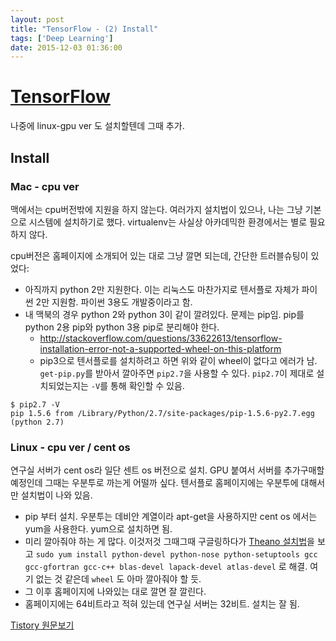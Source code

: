 ```yaml
---
layout: post
title: "TensorFlow - (2) Install"
tags: ['Deep Learning']
date: 2015-12-03 01:36:00
---
```

# [TensorFlow](http://www.tensorflow.org/)

나중에 linux-gpu ver 도 설치할텐데 그때 추가.

## Install
### Mac - cpu ver
맥에서는 cpu버전밖에 지원을 하지 않는다.
여러가지 설치법이 있으나, 나는 그냥 기본으로 시스템에 설치하기로 했다. virtualenv는 사실상 아카데믹한 환경에서는 별로 필요하지 않다. 

cpu버전은 홈페이지에 소개되어 있는 대로 그냥 깔면 되는데, 간단한 트러블슈팅이 있었다:

* 아직까지 python 2만 지원한다. 이는 리눅스도 마찬가지로 텐서플로 자체가 파이썬 2만 지원함. 파이썬 3용도 개발중이라고 함.
* 내 맥북의 경우 python 2와 python 3이 같이 깔려있다. 문제는 pip임. pip를 python 2용 pip와 python 3용 pip로 분리해야 한다. 
    * http://stackoverflow.com/questions/33622613/tensorflow-installation-error-not-a-supported-wheel-on-this-platform
    * pip3으로 텐서플로를 설치하려고 하면 위와 같이 wheel이 없다고 에러가 남. `get-pip.py`를 받아서 깔아주면 `pip2.7`을 사용할 수 있다. `pip2.7`이 제대로 설치되었는지는 `-V`를 통해 확인할 수 있음. 

```
$ pip2.7 -V
pip 1.5.6 from /Library/Python/2.7/site-packages/pip-1.5.6-py2.7.egg (python 2.7)
```

### Linux - cpu ver / cent os
연구실 서버가 cent os라 일단 센트 os 버전으로 설치. GPU 붙여서 서버를 추가구매할 예정인데 그때는 우분투로 까는게 어떨까 싶다. 텐서플로 홈페이지에는 우분투에 대해서만 설치법이 나와 있음. 

* pip 부터 설치. 우분투는 데비안 계열이라 apt-get을 사용하지만 cent os 에서는 yum을 사용한다. yum으로 설치하면 됨.
* 미리 깔아줘야 하는 게 많다. 이것저것 그때그때 구글링하다가 [Theano 설치법](http://deeplearning.net/software/theano/install_centos6.html)을 보고 `sudo yum install python-devel python-nose python-setuptools gcc gcc-gfortran gcc-c++ blas-devel lapack-devel atlas-devel` 로 해결. 여기 없는 것 같은데 `wheel` 도 아마 깔아줘야 할 듯.
* 그 이후 홈페이지에 나와있는 대로 깔면 잘 깔린다.
* 홈페이지에는 64비트라고 적혀 있는데 연구실 서버는 32비트. 설치는 잘 됨.




[Tistory 원문보기](http://khanrc.tistory.com/133)
